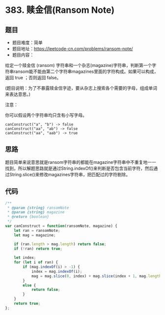# 383. 赎金信(Ransom Note)

## 题目
* 题目难度：简单
* 题目地址：https://leetcode-cn.com/problems/ransom-note/
* 题目内容：

给定一个赎金信 (ransom) 字符串和一个杂志(magazine)字符串，判断第一个字符串ransom能不能由第二个字符串magazines里面的字符构成。如果可以构成，返回 true ；否则返回 false。

(题目说明：为了不暴露赎金信字迹，要从杂志上搜索各个需要的字母，组成单词来表达意思。)

注意：

你可以假设两个字符串均只含有小写字母。

```
canConstruct("a", "b") -> false
canConstruct("aa", "ab") -> false
canConstruct("aa", "aab") -> true
```


## 思路
题目简单来说意思就是ransom字符串的都能在magazine字符串中不重复地一一找到，所以解题思路就是通过String.indexOf()来判断是否包含当前字符，然后通过String.slice()来修改magazines字符串，把匹配过的字符剔除。


## 代码
```JavaScript
/**
 * @param {string} ransomNote
 * @param {string} magazine
 * @return {boolean}
 */
var canConstruct = function(ransomNote, magazine) {
    let ran = ransomNote;
    let mag = magazine;

    if (ran.length > mag.length) return false;
    if (!ran) return true;
    
    let index;
    for (let i of ran) {
        if (mag.indexOf(i) > -1) {
            index = mag.indexOf(i);
            mag = mag.slice(0, index) + mag.slice(index + 1, mag.length);
        }
        else {
            return false;
        }
    }
    return true;
};
```
